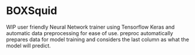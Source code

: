 # BOXSquid
WIP user friendly Neural Network trainer using Tensorflow Keras and automatic data preprocessing for ease of use.
preproc automatically prepares data for model training and considers the last column as what the model will predict.

